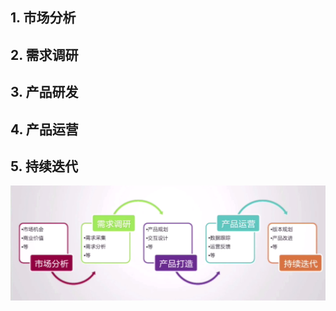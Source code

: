 ## 1. **市场分析**

## 2. **需求调研**

## 3. **产品研发**

## 4. **产品运营**

## 5. **持续迭代**

![](./img/process.png)
